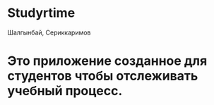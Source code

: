 # Studyrtime
Шалгынбай, Сериккаримов
# Это приложение созданное для студентов чтобы отслеживать учебный процесс.
